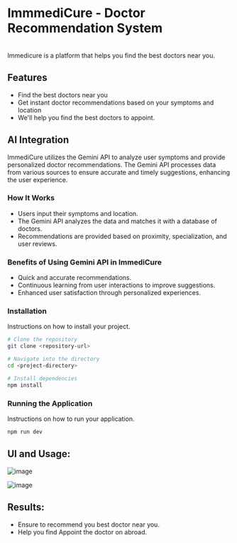 # ImmmediCure - Doctor Recommendation System
<br>
Immedicure is a platform that helps you find the best doctors near you. 

## Features
- Find the best doctors near you
- Get instant doctor recommendations based on your symptoms and location
- We'll help you find the best doctors to appoint.

## AI Integration

ImmediCure utilizes the Gemini API to analyze user symptoms and provide personalized doctor recommendations. The Gemini API processes data from various sources to ensure accurate and timely suggestions, enhancing the user experience.

### How It Works
- Users input their symptoms and location.
- The Gemini API analyzes the data and matches it with a database of doctors.
- Recommendations are provided based on proximity, specialization, and user reviews.

### Benefits of Using Gemini API in ImmediCure
- Quick and accurate recommendations.
- Continuous learning from user interactions to improve suggestions.
- Enhanced user satisfaction through personalized experiences.

### Installation

Instructions on how to install your project.

```bash
# Clone the repository
git clone <repository-url>

# Navigate into the directory
cd <project-directory>

# Install dependencies
npm install
```

### Running the Application

Instructions on how to run your application.

```bash
npm run dev
```

## UI and Usage:

![image](https://github.com/user-attachments/assets/e4cb6082-484f-4d37-8d68-cde757a69b71)
<br>

![image](https://github.com/user-attachments/assets/14aeecf9-4a1a-4738-a70a-8ba20a7631f6)

## Results:
- Ensure to recommend you best doctor near you.
- Help you find Appoint the doctor on abroad.

